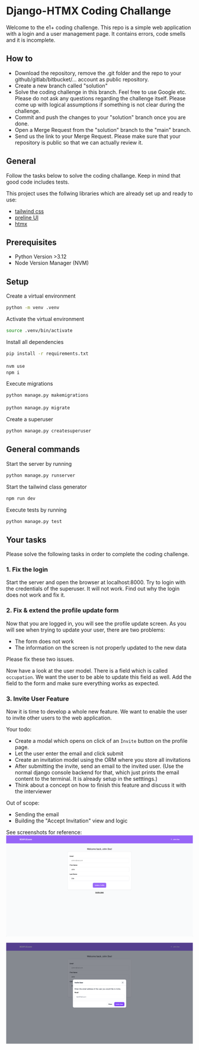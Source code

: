 # Django-HTMX Coding Challange

Welcome to the e1+ coding challenge. This repo is a simple web application with a login and a user management page. It contains errors, code smells and it is incomplete.

## How to

- Download the repository, remove the .git folder and the repo to your github/gitlab/bitbucket/... account as public repository.
- Create a new branch called "solution"
- Solve the coding challenge in this branch. Feel free to use Google etc. Please do not ask any questions regarding the challenge itself. Please come up with logical assumptions if something is not clear during the challenge.
- Commit and push the changes to your "solution" branch once you are done.
- Open a Merge Request from the "solution" branch to the "main" branch.
- Send us the link to your Merge Request. Please make sure that your repository is public so that we can actually review it.

## General

Follow the tasks below to solve the coding challange. Keep in mind that good code includes tests.

This project uses the follwing libraries which are already set up and ready to use:
- [tailwind css](https://tailwindcss.com/)
- [preline UI](https://preline.co/index.html)
- [htmx](https://htmx.org/docs/)

## Prerequisites
- Python Version >3.12
- Node Version Manager (NVM)

## Setup

Create a virtual environment

```bash
python -m venv .venv
```

Activate the virtual environment

```bash 
source .venv/bin/activate
```

Install all dependencies

```bash
pip install -r requirements.txt

nvm use
npm i
```

Execute migrations

```bash
python manage.py makemigrations

python manage.py migrate
```

Create a superuser

```bash
python manage.py createsuperuser
```

## General commands

Start the server by running

```bash
python manage.py runserver
```

Start the tailwind class generator

```bash
npm run dev
```

Execute tests by running

```bash
python manage.py test
```

## Your tasks

Please solve the following tasks in order to complete the coding challenge.

### 1. Fix the login

Start the server and open the browser at localhost:8000. Try to login with the credentials of the superuser. It will not work.
Find out why the login does not work and fix it.


### 2. Fix & extend the profile update form

Now that you are logged in, you will see the profile update screen. As you will see when trying to update your user, there are two problems:
- The form does not work
- The information on the screen is not properly updated to the new data

Please fix these two issues.


Now have a look at the user model. There is a field which is called ```occupation```. We want the user to be able to update this field as well.
Add the field to the form and make sure everything works as expected.


### 3. Invite User Feature

Now it is time to develop a whole new feature. We want to enable the user to invite other users to the web application.

Your todo:
- Create a modal which opens on click of an ```Ìnvite``` button on the profile page.
- Let the user enter the email and click submit
- Create an invitation model using the ORM where you store all invitations
- After submitting the invite, send an email to the invited user. (Use the normal django console backend for that, which just prints the email content to the terminal. It is already setup in the setttings.)
- Think about a concept on how to finish this feature and discuss it with the interviewer

Out of scope:
- Sending the email
- Building the "Accept Invitation" view and logic


See screenshots for reference:
![Alt text](./staticfiles/images/documentation/invite_btn.png "Invite Button")

![Alt text](./staticfiles/images/documentation/invite_modal.png "Invite Modal")
